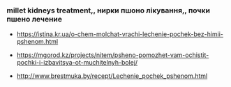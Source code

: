 ### millet kidneys treatment,, нирки пшоно лікування,, почки пшено лечение 
	
- https://istina.kr.ua/o-chem-molchat-vrachi-lechenie-pochek-bez-himii-pshenom.html

- https://mgorod.kz/projects/nitem/psheno-pomozhet-vam-ochistit-pochki-i-izbavitsya-ot-muchitelnyh-bolej/

- http://www.brestmuka.by/recept/Lechenie_pochek_pshenom.html
